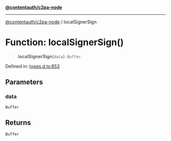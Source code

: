 [**@contentauth/c2pa-node**](../README.md)

***

[@contentauth/c2pa-node](../README.md) / localSignerSign

# Function: localSignerSign()

> **localSignerSign**(`data`): `Buffer`

Defined in: [types.d.ts:853](https://github.com/contentauth/c2pa-node-v2/blob/1df68df861d38a8c4eb7c634a613532727ec72d3/js-src/types.d.ts#L853)

## Parameters

### data

`Buffer`

## Returns

`Buffer`
